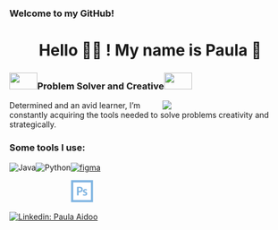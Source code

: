 ### Welcome to my GitHub!

<h1 align="center">Hello 👩‍💻 ! My name is Paula 👋</h1>


<h3 ><img  src="https://media2.giphy.com/media/fvHOa31B79mlKWC2re/giphy.gif?cid=ecf05e47cwfca7dqspp9ijoxupay506ydip2vc31ujl2lisj&rid=giphy.gif&ct=s" width="50" height='30'>Problem Solver and Creative<img  src="https://media2.giphy.com/media/fvHOa31B79mlKWC2re/giphy.gif?cid=ecf05e47cwfca7dqspp9ijoxupay506ydip2vc31ujl2lisj&rid=giphy.gif&ct=s" width="50" height='30'></h3>
  
<img align='right' src="https://media3.giphy.com/media/f6hnhHkks8bk4jwjh3/giphy.gif" width="230">
  
<p> Determined and an avid learner, I’m constantly acquiring the tools needed to solve problems creativity and strategically. </p>
 
### Some tools I use:


<a href="https://www.java.com" target="_blank"><img align="left" alt="Java" height ="42px" src="https://raw.githubusercontent.com/rahul-jha98/github_readme_icons/main/language_and_tools/square/java/java.svg"></a>
<a href="https://www.python.org" target="_blank"><img align="left" alt="Python" height ="42px" src="https://raw.githubusercontent.com/rahul-jha98/github_readme_icons/main/language_and_tools/square/python/python.svg"></a>
<a href="https://www.figma.com/" target="_blank"> <img src="https://raw.githubusercontent.com/rahul-jha98/github_readme_icons/main/language_and_tools/square/figma/figma.svg" alt="figma" height='42px'/> </a>

<a href="https://www.photoshop.com/en" target="_blank" rel="noreferrer"> <img src="https://raw.githubusercontent.com/devicons/devicon/master/icons/photoshop/photoshop-line.svg" alt="photoshop" width="40" height="40"/> </a>


[![Linkedin: Paula Aidoo](https://img.shields.io/badge/-Paula_Aidoo-blue?style=flat-square&logo=Linkedin&logoColor=white&link=https://www.linkedin.com/in/paulaaidoo/)](https://www.linkedin.com/in/paulaaidoo/)


<!--
Here are some ideas to get you started:

- 🔭 I’m currently working on ...
- 🌱 I’m currently learning ...
- 👯 I’m looking to collaborate on ...
- 🤔 I’m looking for help with ...
- 💬 Ask me about ...
- 📫 How to reach me: ...
- 😄 Pronouns: ...
- ⚡ Fun fact: ...
-->

